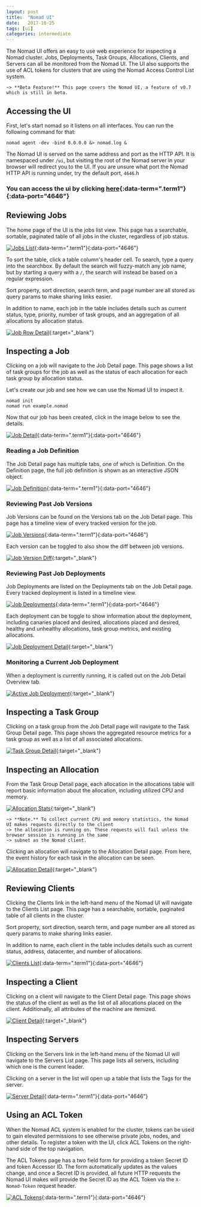 ```yaml
---
layout: post
title:  "Nomad UI"
date:   2017-10-25
tags: [ui]
categories: intermediate
---
```


The Nomad UI offers an easy to use web experience for inspecting a Nomad cluster.
Jobs, Deployments, Task Groups, Allocations, Clients, and Servers can all be
monitored from the Nomad UI. The UI also supports the use of ACL tokens for
clusters that are using the Nomad Access Control List system.

```
~> **Beta Feature!** This page covers the Nomad UI, a feature of v0.7 which is still in beta.
```

## Accessing the UI

First, let's start nomad so it listens on all interfaces. You can run the following command for that:

```.term1
nomad agent -dev -bind 0.0.0.0 &> nomad.log &
```

The Nomad UI is served on the same address and port as the HTTP API. It is namespaced
under `/ui`, but visiting the root of the Nomad server in your browser will redirect you
to the UI. If you are unsure what port the Nomad HTTP API is running under, try the default
port, `4646`.h


### You can access the ui by clicking [here](/ui/){:data-term=".term1"}{:data-port="4646"}

## Reviewing Jobs

The home page of the UI is the jobs list view. This page has a searchable, sortable,
paginated table of all jobs in the cluster, regardless of job status.

[![Jobs List][img-jobs-list]](/ui/jobs/){:data-term=".term1"}{:data-port="4646"}


To sort the table, click a table column's header cell. To search, type a query into the searchbox.
By default the search will fuzzy-match any job name, but by starting a query with a `/`, the search
will instead be based on a regular expression.

Sort property, sort direction, search term, and page number are all stored as query params to make
sharing links easier.

In addition to name, each job in the table includes details such as current status, type, priority,
number of task groups, and an aggregation of all allocations by allocation status.

[![Job Row Detail][img-jobs-row-detail]][img-jobs-row-detail]{:target="_blank"}

## Inspecting a Job

Clicking on a job will navigate to the Job Detail page. This page shows a list of task groups
for the job as well as the status of each allocation for each task group by allocation status.

Let's create our job and see how we can use the Nomad UI to inspect it.

```.term1
nomad init
nomad run example.nomad
```

Now that our job has been created, click in the image below to see the details.

[![Job Detail][img-job-detail]](/ui/jobs/example){:data-term=".term1"}{:data-port="4646"}



### Reading a Job Definition

The Job Detail page has multiple tabs, one of which is Definition. On the Definition page, the full
job definition is shown as an interactive JSON object.

[![Job Definition][img-job-definition]](/ui/jobs/example/definition){:data-term=".term1"}{:data-port="4646"}

### Reviewing Past Job Versions

Job Versions can be found on the Versions tab on the Job Detail page. This page has a timeline view of
every tracked version for the job.

[![Job Versions][img-job-versions]](/ui/jobs/example/versions){:data-term=".term1"}{:data-port="4646"}

Each version can be toggled to also show the diff between job versions.

[![Job Version Diff][img-job-version-diff]][img-job-version-diff]{:target="_blank"}

### Reviewing Past Job Deployments

Job Deployments are listed on the Deployments tab on the Job Detail page. Every tracked deployment is listed in
a timeline view.

[![Job Deployments][img-job-deployments]](/ui/jobs/example/deployments){:data-term=".term1"}{:data-port="4646"}

Each deployment can be toggle to show information about the deployment, including canaries placed and desired,
allocations placed and desired, healthy and unhealthy allocations, task group metrics, and existing allocations.

[![Job Deployment Detail][img-job-deployment-detail]][img-job-deployment-detail]{:target="_blank"}

### Monitoring a Current Job Deployment

When a deployment is currently running, it is called out on the Job Detail Overview tab.

[![Active Job Deployment][img-active-job-deployment]][img-active-job-deployment]{:target="_blank"}

## Inspecting a Task Group

Clicking on a task group from the Job Detail page will navigate to the Task Group Detail page. This page shows
the aggregated resource metrics for a task group as well as a list of all associated allocations.

[![Task Group Detail][img-task-group-detail]][img-task-group-detail]{:target="_blank"}

## Inspecting an Allocation

From the Task Group Detail page, each allocation in the allocations table will report basic information about
the allocation, including utilized CPU and memory.

[![Allocation Stats][img-allocation-stats]][img-allocation-stats]{:target="_blank"}

```
~> **Note.** To collect current CPU and memory statistics, the Nomad UI makes requests directly to the client
~> the allocation is running on. These requests will fail unless the browser session is running in the same
~> subnet as the Nomad client.
```

Clicking an allocation will navigate to the Allocation Detail page. From here, the event history for each task
in the allocation can be seen.

[![Allocation Detail][img-allocation-detail]][img-allocation-detail]{:target="_blank"}

## Reviewing Clients

Clicking the Clients link in the left-hand menu of the Nomad UI will navigate to the Clients List page. This page
has a searchable, sortable, paginated table of all clients in the cluster.

Sort property, sort direction, search term, and page number are all stored as query params to make
sharing links easier.

In addition to name, each client in the table includes details such as current status, address, datacenter,
and number of allocations.

[![Clients List][img-clients-list]](/ui/nodes){:data-term=".term1"}{:data-port="4646"}

## Inspecting a Client

Clicking on a client will navigate to the Client Detail page. This page shows the status of the client as
well as the list of all allocations placed on the client. Additionally, all attributes of the machine are
itemized.

[![Client Detail][img-client-detail]][img-client-detail]{:target="_blank"}

## Inspecting Servers

Clicking on the Servers link in the left-hand menu of the Nomad UI will navigate to the Servers List page. This
page lists all servers, including which one is the current leader.

Clicking on a server in the list will open up a table that lists the Tags for the server.

[![Server Detail][img-server-detail]](/ui/servers){:data-term=".term1"}{:data-port="4646"}

## Using an ACL Token

When the Nomad ACL system is enabled for the cluster, tokens can be used to gain elevated permissions to see
otherwise private jobs, nodes, and other details. To register a token with the UI, click ACL Tokens on the
right-hand side of the top navigation.

The ACL Tokens page has a two field form for providing a token Secret ID and token Accessor ID. The form
automatically updates as the values change, and once a Secret ID is provided, all future HTTP requests the
Nomad UI makes will provide the Secret ID as the ACL Token via the `X-Nomad-Token` request header.

[![ACL Tokens][img-acl-tokens]](/ui/settings/tokens){:data-term=".term1"}{:data-port="4646"}

[img-jobs-list]: ../images/guide-ui-jobs-list.png
[img-jobs-row-detail]: ../images/guide-ui-jobs-row-detail.png
[img-job-detail]: ../images/guide-ui-job-detail.png
[img-job-definition]: ../images/guide-ui-job-definition.png
[img-job-versions]: ../images/guide-ui-job-versions.png
[img-job-version-diff]: ../images/guide-ui-job-version-diff.png
[img-job-deployments]: ../images/guide-ui-job-deployments.png
[img-job-deployment-detail]: ../images/guide-ui-job-deployment-detail.png
[img-active-job-deployment]: ../images/guide-ui-active-job-deployment.png
[img-task-group-detail]: ../images/guide-ui-task-group-detail.png
[img-allocation-stats]: ../images/guide-ui-allocation-stats.png
[img-allocation-detail]: ../images/guide-ui-allocation-detail.png
[img-clients-list]: ../images/guide-ui-clients-list.png
[img-client-detail]: ../images/guide-ui-client-detail.png
[img-server-detail]: ../images/guide-ui-server-detail.png
[img-acl-tokens]: ../images/guide-ui-acl-tokens.png
